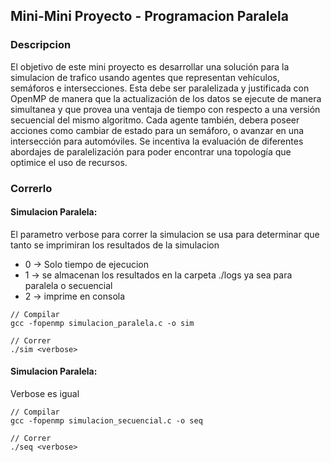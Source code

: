 ## Mini-Mini Proyecto - Programacion Paralela

### Descripcion
El objetivo de este mini proyecto es desarrollar una solución para la simulacion de trafico usando agentes que representan vehículos, semáforos e intersecciones. Esta debe ser paralelizada y justificada con OpenMP de manera que la actualización de los datos se ejecute de manera simultanea y que provea una ventaja de tiempo con respecto a una versión secuencial del mismo algoritmo. Cada agente también, debera poseer acciones como cambiar de estado para un semáforo, o avanzar en una intersección para automóviles. Se incentiva la evaluación de diferentes abordajes de paralelización para poder encontrar una topología que optimice el uso de recursos. 
### Correrlo
#### Simulacion Paralela:<br>
El parametro verbose para correr la simulacion se usa para determinar que tanto se imprimiran los resultados de la simulacion
- 0 -> Solo tiempo de ejecucion
- 1 -> se almacenan los resultados en la carpeta ./logs ya sea para paralela o secuencial
- 2 -> imprime en consola
```
// Compilar
gcc -fopenmp simulacion_paralela.c -o sim 

// Correr
./sim <verbose>
```

#### Simulacion Paralela:<br>
Verbose es igual
```
// Compilar
gcc -fopenmp simulacion_secuencial.c -o seq 

// Correr
./seq <verbose>
```
